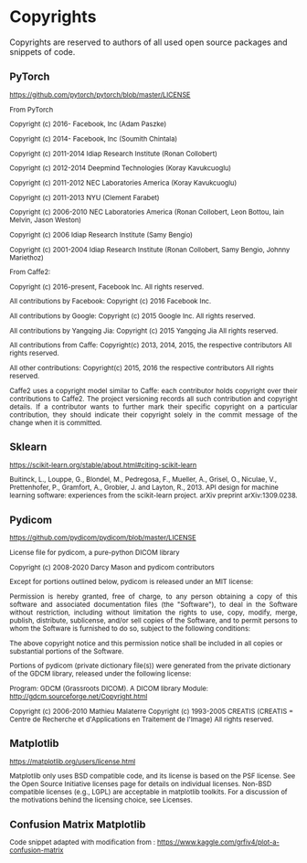 # Copyrights

Copyrights are reserved to authors of all used open source packages and snippets of code.

<small>

## PyTorch

https://github.com/pytorch/pytorch/blob/master/LICENSE

From PyTorch

Copyright (c) 2016-     Facebook, Inc            (Adam Paszke)

Copyright (c) 2014-     Facebook, Inc            (Soumith Chintala)

Copyright (c) 2011-2014 Idiap Research Institute (Ronan Collobert)

Copyright (c) 2012-2014 Deepmind Technologies    (Koray Kavukcuoglu)

Copyright (c) 2011-2012 NEC Laboratories America (Koray Kavukcuoglu)

Copyright (c) 2011-2013 NYU                      (Clement Farabet)

Copyright (c) 2006-2010 NEC Laboratories America (Ronan Collobert, Leon Bottou, Iain Melvin, Jason Weston)

Copyright (c) 2006      Idiap Research Institute (Samy Bengio)

Copyright (c) 2001-2004 Idiap Research Institute (Ronan Collobert, Samy Bengio, Johnny Mariethoz)

From Caffe2:

Copyright (c) 2016-present, Facebook Inc. All rights reserved.

All contributions by Facebook:
Copyright (c) 2016 Facebook Inc.

All contributions by Google:
Copyright (c) 2015 Google Inc.
All rights reserved.

All contributions by Yangqing Jia:
Copyright (c) 2015 Yangqing Jia
All rights reserved.

All contributions from Caffe:
Copyright(c) 2013, 2014, 2015, the respective contributors
All rights reserved.

All other contributions:
Copyright(c) 2015, 2016 the respective contributors
All rights reserved.
<p style='text-align: justify;'>
Caffe2 uses a copyright model similar to Caffe: each contributor holds
copyright over their contributions to Caffe2. The project versioning records
all such contribution and copyright details. If a contributor wants to further
mark their specific copyright on a particular contribution, they should
indicate their copyright solely in the commit message of the change when it is
committed.
</p>


## Sklearn

https://scikit-learn.org/stable/about.html#citing-scikit-learn

Buitinck, L., Louppe, G., Blondel, M., Pedregosa, F., Mueller, A., Grisel, O., Niculae, V., Prettenhofer, P., Gramfort, A., Grobler, J. and Layton, R., 2013. API design for machine learning software: experiences from the scikit-learn project. arXiv preprint arXiv:1309.0238.



## Pydicom

https://github.com/pydicom/pydicom/blob/master/LICENSE

License file for pydicom, a pure-python DICOM library

Copyright (c) 2008-2020 Darcy Mason and pydicom contributors

Except for portions outlined below, pydicom is released under an MIT license:
<p style='text-align: justify;'>
Permission is hereby granted, free of charge, to any person obtaining a copy
of this software and associated documentation files (the "Software"), to deal
in the Software without restriction, including without limitation the rights
to use, copy, modify, merge, publish, distribute, sublicense, and/or sell
copies of the Software, and to permit persons to whom the Software is
furnished to do so, subject to the following conditions:
</p>
The above copyright notice and this permission notice shall be included in
all copies or substantial portions of the Software.

Portions of pydicom (private dictionary file(s)) were generated from the
private dictionary of the GDCM library, released under the following license:

Program: GDCM (Grassroots DICOM). A DICOM library
Module:  http://gdcm.sourceforge.net/Copyright.html

Copyright (c) 2006-2010 Mathieu Malaterre
Copyright (c) 1993-2005 CREATIS
(CREATIS = Centre de Recherche et d'Applications en Traitement de l'Image)
All rights reserved.



## Matplotlib

https://matplotlib.org/users/license.html

Matplotlib only uses BSD compatible code, and its license is based on the PSF license. See the Open Source Initiative licenses page for details on individual licenses. Non-BSD compatible licenses (e.g., LGPL) are acceptable in matplotlib toolkits. For a discussion of the motivations behind the licensing choice, see Licenses.


## Confusion Matrix Matplotlib

Code snippet adapted with modification from : https://www.kaggle.com/grfiv4/plot-a-confusion-matrix
 </small>
